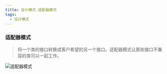 ```yaml
---
title: 设计模式-适配器模式
tags:
  - 设计模式
---
```


### 适配器模式

>   将一个类的接口转换成客户希望的另一个接口。适配器模式让那些接口不兼容的类可以一起工作。

![适配器模式](http://image.tupelo.top/%E9%80%82%E9%85%8D%E5%99%A8%E6%A8%A1%E5%BC%8F.png)

